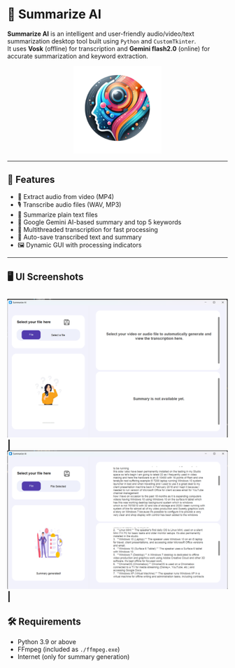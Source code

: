 # 🧠 Summarize AI

**Summarize AI** is an intelligent and user-friendly audio/video/text summarization desktop tool built using `Python` and `CustomTkinter`.  
It uses **Vosk** (offline) for transcription and **Gemini flash2.0** (online) for accurate summarization and keyword extraction.

<p align="center">
  <img src="assets/image/logo.png" alt="Summarize AI Logo" width="200"/>
</p>

---

## 🚀 Features

- 🎥 Extract audio from video (MP4)
- 🎙️ Transcribe audio files (WAV, MP3)
- 📄 Summarize plain text files
- 🤖 Google Gemini AI-based summary and top 5 keywords
- 🧵 Multithreaded transcription for fast processing
- 💾 Auto-save transcribed text and summary
- 🖼️ Dynamic GUI with processing indicators

---

## 🖥️ UI Screenshots


![Initial](assets/image/Screenshot2025-04-14204425.png) | ![Writing](assets/image/Screenshot(6).png) | 
---

## 🛠️ Requirements

- Python 3.9 or above
- FFmpeg (included as `./ffmpeg.exe`)
- Internet (only for summary generation)

